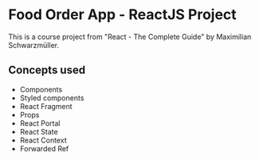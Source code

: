 # Food Order App - ReactJS Project

This is a course project from "React - The Complete Guide" by Maximilian Schwarzmüller.

## Concepts used

- Components
- Styled components
- React Fragment
- Props
- React Portal
- React State
- React Context
- Forwarded Ref

